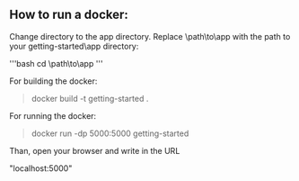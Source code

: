 ## How to run a docker:

Change directory to the app directory. Replace \path\to\app with the path to your getting-started\app directory:

'''bash
cd \path\to\app
'''

For building the docker:

> docker build -t getting-started .

For running the docker:

> docker run -dp 5000:5000 getting-started

Than, open your browser and write in the URL

"localhost:5000"
